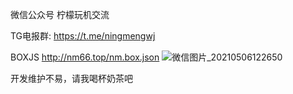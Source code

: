 微信公众号 柠檬玩机交流

TG电报群: https://t.me/ningmengwj

BOXJS
http://nm66.top/nm.box.json
![微信图片_20210506122650](https://user-images.githubusercontent.com/51199175/117241731-59b71500-ae66-11eb-8e97-48b20aaed9b1.jpg)

 开发维护不易，请我喝杯奶茶吧
 
 
